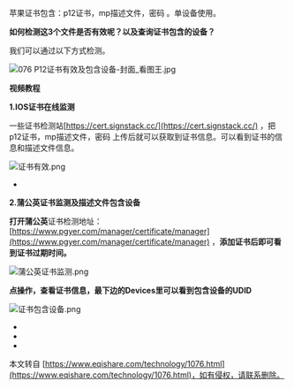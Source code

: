 苹果证书包含：p12证书，mp描述文件，密码 。单设备使用。

**如何检测这3个文件是否有效呢？以及查询证书包含的设备？**

我们可以通过以下方式检测。

![076 P12证书有效及包含设备-封面_看图王.jpg](https://www.eqishare.com/zb_users/upload/2023/05/202305171684286287675923.jpg)

**视频教程**

**1.IOS证书在线监测**

一些证书检测站[https://cert.signstack.cc/](https://cert.signstack.cc/) ，把p12证书，mp描述文件，密码 上传后就可以获取到证书信息。可以看到证书的信息和描述文件信息。

![证书有效.png](https://www.eqishare.com/zb_users/upload/2023/05/202305161684212624191713.png)

-

**2.蒲公英证书监测及描述文件包含设备**

**打开蒲公英**证书检测地址：[https://www.pgyer.com/manager/certificate/manager](https://www.pgyer.com/manager/certificate/manager) ，**添加证书后即可看到证书过期时间。**

![蒲公英证书监测.png](https://www.eqishare.com/zb_users/upload/2023/05/202305161684212755624434.png)

**点操作，查看证书信息，最下边的Devices里可以看到包含设备的UDID**

![证书包含设备.png](https://www.eqishare.com/zb_users/upload/2023/05/202305161684212624861808.png)

-

-

-

本文转自 [https://www.eqishare.com/technology/1076.html](https://www.eqishare.com/technology/1076.html)，如有侵权，请联系删除。